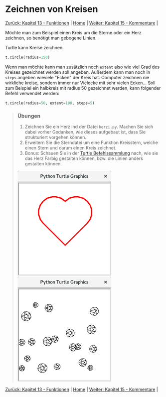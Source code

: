 # Zeichnen von Kreisen

[Zurück: Kapitel 13 - Funktionen](Funktionen.md) |  [Home](README.md) |  [Weiter: Kapitel 15 - Kommentare](Kommentare.md) | 

Möchte man zum Beispiel einen Kreis um die Sterne oder ein Herz zeichnen, so benötigt man
gebogene Linien.

Turtle kann Kreise zeichnen.

```python
t.circle(radius=150)
```

Wenn man möchte kann man zusätzlich noch `extent` also wie viel Grad des Kreises
gezeichnet werden soll angeben. Außerdem kann man noch in `steps` angeben wieviele "Ecken" der Kreis hat.
Computer zeichnen nie wirkliche kreise, sondern immer nur Vielecke mit sehr vielen Ecken...
Soll zum Beispiel ein halbkreis mit radius 50 gezeichnet werden, kann folgender Befehl verwendet werden:

```python
t.circle(radius=50, extent=180, steps=5)
```

> ### Übungen
> 
> 1. Zeichnen Sie ein Herz ind der Datei `herzi.py`. Machen Sie sich dabei vorher Gedanken, wie dieses aufgebaut ist, dass Sie strukturiert vorgehen können.
> 2. Erweitern Sie die Sterndatei um eine Funktion Kreisstern, welche einen Stern und darum einen Kreis zeichnet.
> 3. Bonus: Schauen Sie in der [Turtle Befehlssammlung](Turtlebefehle.md) nach, wie sie das Herz Farbig gestalten können, bzw. die Linien anders gestalten können.
> 
> ![Turtle Herz](img/turtleherz.png) ![Turtle Sternkreise](img/turtlesternerandomkreise.png)

[Zurück: Kapitel 13 - Funktionen](Funktionen.md) |  [Home](README.md) |  [Weiter: Kapitel 15 - Kommentare](Kommentare.md) | 
